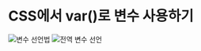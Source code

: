 # CSS에서 var()로 변수 사용하기

![변수 선언법](https://cdn.inflearn.com/public/files/posts/5079653e-3446-49fe-b991-e1e64ba42610/image.png)
![전역 변수 선언](https://cdn.inflearn.com/public/files/posts/0f1e2854-2477-4d76-8b6b-7f78fa9cc8d2/image.png)

